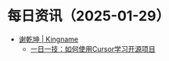 ﻿# 每日资讯（2025-01-29）

- [谢乾坤 | Kingname](http://www.kingname.info/atom.xml)
  - [一日一技：如何使用Cursor学习开源项目](https://www.kingname.info/2025/01/29/use-cursor-study-code/)

